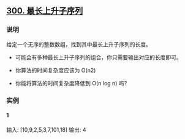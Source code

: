 ## [300. 最长上升子序列](https://leetcode-cn.com/problems/longest-increasing-subsequence/)

### 说明
给定一个无序的整数数组，找到其中最长上升子序列的长度。

* 可能会有多种最长上升子序列的组合，你只需要输出对应的长度即可。
* 你算法的时间复杂度应该为 O(n2)

* 你能将算法的时间复杂度降低到 O(n log n) 吗?

### 实例
#### 1
输入: [10,9,2,5,3,7,101,18]
输出: 4